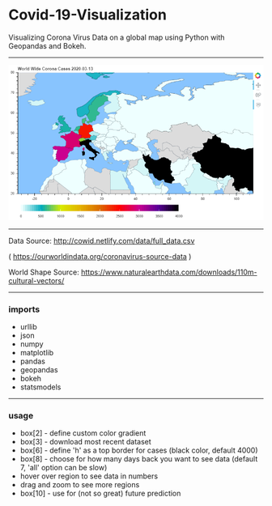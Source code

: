 # Covid-19-Visualization
Visualizing Corona Virus Data on a global map using Python with Geopandas and Bokeh.

---

![example](example.png)

---

Data Source: http://cowid.netlify.com/data/full_data.csv

( https://ourworldindata.org/coronavirus-source-data )

World Shape Source: https://www.naturalearthdata.com/downloads/110m-cultural-vectors/

---

### imports
- urllib
- json
- numpy
- matplotlib
- pandas
- geopandas
- bokeh
- statsmodels

---

### usage

- box[2] - define custom color gradient
- box[3] - download most recent dataset
- box[6] - define 'h' as a top border for cases (black color, default 4000)
- box[8] - choose for how many days back you want to see data (default 7, 'all' option can be slow)
- hover over region to see data in numbers
- drag and zoom to see more regions
- box[10] - use for (not so great) future prediction

